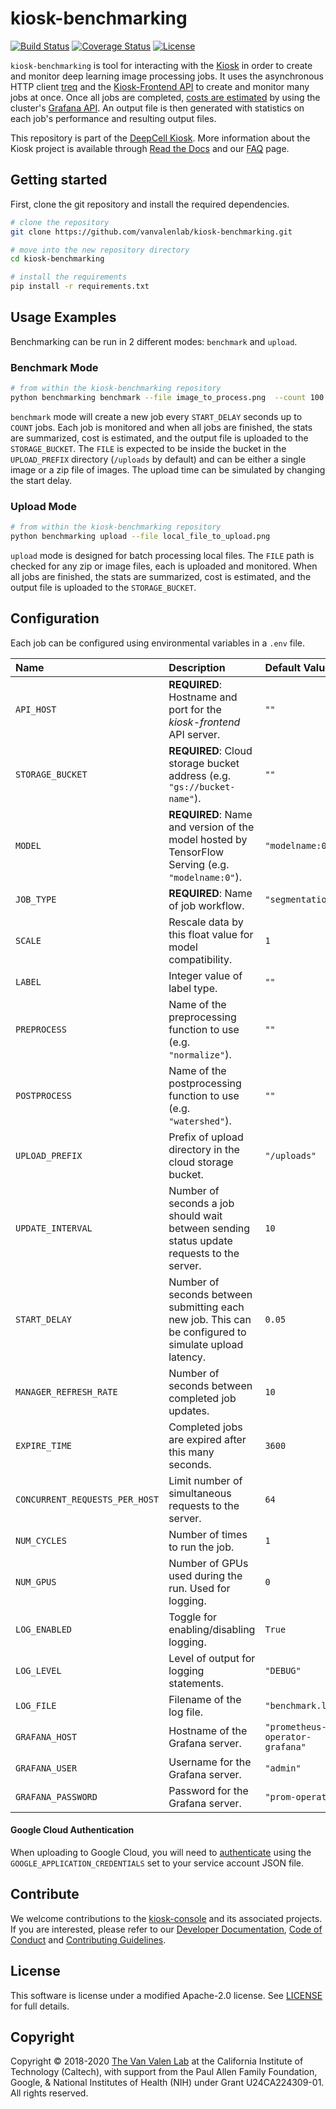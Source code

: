 # kiosk-benchmarking

[![Build Status](https://travis-ci.com/vanvalenlab/kiosk-benchmarking.svg?branch=master)](https://travis-ci.com/vanvalenlab/kiosk-benchmarking)
[![Coverage Status](https://coveralls.io/repos/github/vanvalenlab/kiosk-benchmarking/badge.svg?branch=master)](https://coveralls.io/github/vanvalenlab/kiosk-benchmarking?branch=master)
[![License](https://img.shields.io/badge/License-Apache%202.0-blue.svg)](/LICENSE)

`kiosk-benchmarking` is tool for interacting with the [Kiosk](https://github.com/vanvalenlab/kiosk-console) in order to create and monitor deep learning image processing jobs. It uses the asynchronous HTTP client [treq](https://github.com/twisted/treq) and the [Kiosk-Frontend API](https://github.com/vanvalenlab/kiosk-frontend) to create and monitor many jobs at once. Once all jobs are completed, [costs are estimated](./docs/cost_computation_notes.md) by using the cluster's [Grafana API](https://grafana.com/docs/http_api/). An output file is then generated with statistics on each job's performance and resulting output files.

This repository is part of the [DeepCell Kiosk](https://github.com/vanvalenlab/kiosk-console). More information about the Kiosk project is available through [Read the Docs](https://deepcell-kiosk.readthedocs.io/en/master) and our [FAQ](http://www.deepcell.org/faq) page.

## Getting started

First, clone the git repository and install the required dependencies.

```bash
# clone the repository
git clone https://github.com/vanvalenlab/kiosk-benchmarking.git

# move into the new repository directory
cd kiosk-benchmarking

# install the requirements
pip install -r requirements.txt
```

## Usage Examples

Benchmarking can be run in 2 different modes: `benchmark` and `upload`.

### Benchmark Mode

```bash
# from within the kiosk-benchmarking repository
python benchmarking benchmark --file image_to_process.png  --count 100
```

`benchmark` mode will create a new job every `START_DELAY` seconds up to `COUNT` jobs. Each job is monitored and when all jobs are finished, the stats are summarized, cost is estimated, and the output file is uploaded to the `STORAGE_BUCKET`.  The `FILE` is expected to be inside the bucket in the `UPLOAD_PREFIX` directory (`/uploads` by default) and can be either a single image or a zip file of images. The upload time can be simulated by changing the start delay.

### Upload Mode

```bash
# from within the kiosk-benchmarking repository
python benchmarking upload --file local_file_to_upload.png
```

`upload` mode is designed for batch processing local files.  The `FILE` path is checked for any zip or image files, each is uploaded and monitored.  When all jobs are finished, the stats are summarized, cost is estimated, and the output file is uploaded to the `STORAGE_BUCKET`.

## Configuration

Each job can be configured using environmental variables in a `.env` file.

| Name | Description | Default Value |
| :--- | :--- | :--- |
| `API_HOST` | **REQUIRED**: Hostname and port for the *kiosk-frontend* API server. | `""` |
| `STORAGE_BUCKET` | **REQUIRED**: Cloud storage bucket address (e.g. `"gs://bucket-name"`). | `""` |
| `MODEL` | **REQUIRED**: Name and version of the model hosted by TensorFlow Serving (e.g. `"modelname:0"`). | `"modelname:0"` |
| `JOB_TYPE` | **REQUIRED**: Name of job workflow. | `"segmentation"` |
| `SCALE` | Rescale data by this float value for model compatibility. | `1` |
| `LABEL` | Integer value of label type. | `""` |
| `PREPROCESS` | Name of the preprocessing function to use (e.g. `"normalize"`). | `""` |
| `POSTPROCESS` | Name of the postprocessing function to use (e.g. `"watershed"`). | `""` |
| `UPLOAD_PREFIX` | Prefix of upload directory in the cloud storage bucket. | `"/uploads"` |
| `UPDATE_INTERVAL` | Number of seconds a job should wait between sending status update requests to the server. | `10` |
| `START_DELAY` | Number of seconds between submitting each new job. This can be configured to simulate upload latency. | `0.05` |
| `MANAGER_REFRESH_RATE` | Number of seconds between completed job updates. | `10` |
| `EXPIRE_TIME` | Completed jobs are expired after this many seconds. | `3600` |
| `CONCURRENT_REQUESTS_PER_HOST` | Limit number of simultaneous requests to the server.  | `64` |
| `NUM_CYCLES` | Number of times to run the job. | `1` |
| `NUM_GPUS` | Number of GPUs used during the run. Used for logging. | `0` |
| `LOG_ENABLED` | Toggle for enabling/disabling logging. | `True` |
| `LOG_LEVEL` | Level of output for logging statements. | `"DEBUG"` |
| `LOG_FILE` | Filename of the log file. | `"benchmark.log"` |
| `GRAFANA_HOST` | Hostname of the Grafana server. | `"prometheus-operator-grafana"` |
| `GRAFANA_USER` | Username for the Grafana server. | `"admin"` |
| `GRAFANA_PASSWORD` | Password for the Grafana server. | `"prom-operator"` |


#### Google Cloud Authentication

When uploading to Google Cloud, you will need to [authenticate](https://cloud.google.com/docs/authentication/production) using the `GOOGLE_APPLICATION_CREDENTIALS` set to your service account JSON file.

## Contribute

We welcome contributions to the [kiosk-console](https://github.com/vanvalenlab/kiosk-console) and its associated projects. If you are interested, please refer to our [Developer Documentation](https://deepcell-kiosk.readthedocs.io/en/master/DEVELOPER.html), [Code of Conduct](https://github.com/vanvalenlab/kiosk/blob/master/CODE_OF_CONDUCT.md) and [Contributing Guidelines](https://github.com/vanvalenlab/kiosk-console/blob/master/CONTRIBUTING.md).

## License

This software is license under a modified Apache-2.0 license. See [LICENSE](/LICENSE) for full  details.

## Copyright

Copyright © 2018-2020 [The Van Valen Lab](http://www.vanvalen.caltech.edu/) at the California Institute of Technology (Caltech), with support from the Paul Allen Family Foundation, Google, & National Institutes of Health (NIH) under Grant U24CA224309-01.
All rights reserved.
